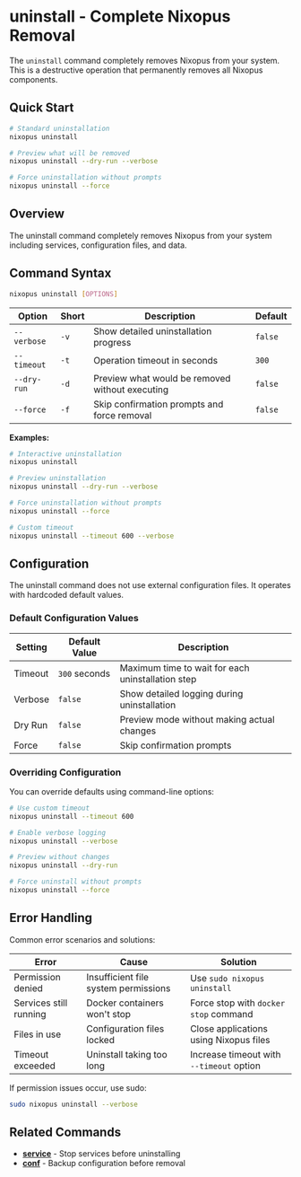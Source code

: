 # uninstall - Complete Nixopus Removal

The `uninstall` command completely removes Nixopus from your system. This is a destructive operation that permanently removes all Nixopus components.

## Quick Start
```bash
# Standard uninstallation
nixopus uninstall

# Preview what will be removed
nixopus uninstall --dry-run --verbose

# Force uninstallation without prompts
nixopus uninstall --force
```

## Overview

The uninstall command completely removes Nixopus from your system including services, configuration files, and data.

## Command Syntax

```bash
nixopus uninstall [OPTIONS]
```

| Option | Short | Description | Default |
|--------|-------|-------------|---------|
| `--verbose` | `-v` | Show detailed uninstallation progress | `false` |
| `--timeout` | `-t` | Operation timeout in seconds | `300` |
| `--dry-run` | `-d` | Preview what would be removed without executing | `false` |
| `--force` | `-f` | Skip confirmation prompts and force removal | `false` |

**Examples:**

```bash
# Interactive uninstallation
nixopus uninstall

# Preview uninstallation
nixopus uninstall --dry-run --verbose

# Force uninstallation without prompts
nixopus uninstall --force

# Custom timeout
nixopus uninstall --timeout 600 --verbose
```

## Configuration

The uninstall command does not use external configuration files. It operates with hardcoded default values.

### Default Configuration Values

| Setting | Default Value | Description |
|---------|---------------|-------------|
| Timeout | `300` seconds | Maximum time to wait for each uninstallation step |
| Verbose | `false` | Show detailed logging during uninstallation |
| Dry Run | `false` | Preview mode without making actual changes |
| Force | `false` | Skip confirmation prompts |

### Overriding Configuration

You can override defaults using command-line options:

```bash
# Use custom timeout
nixopus uninstall --timeout 600

# Enable verbose logging
nixopus uninstall --verbose

# Preview without changes
nixopus uninstall --dry-run

# Force uninstall without prompts
nixopus uninstall --force
```

## Error Handling

Common error scenarios and solutions:

| Error | Cause | Solution |
|-------|-------|----------|
| Permission denied | Insufficient file system permissions | Use `sudo nixopus uninstall` |
| Services still running | Docker containers won't stop | Force stop with `docker stop` command |
| Files in use | Configuration files locked | Close applications using Nixopus files |
| Timeout exceeded | Uninstall taking too long | Increase timeout with `--timeout` option |

If permission issues occur, use sudo:
```bash
sudo nixopus uninstall --verbose
```

## Related Commands

- **[service](./service.md)** - Stop services before uninstalling
- **[conf](./conf.md)** - Backup configuration before removal